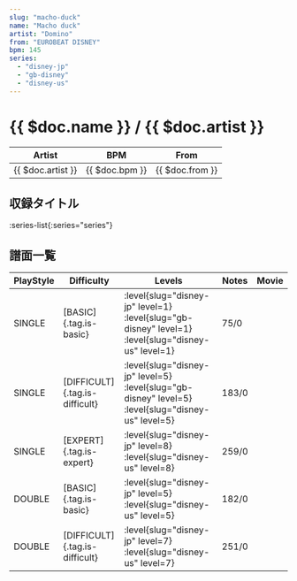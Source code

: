 ```yaml
---
slug: "macho-duck"
name: "Macho duck"
artist: "Domino"
from: "EUROBEAT DISNEY"
bpm: 145
series:
  - "disney-jp"
  - "gb-disney"
  - "disney-us"
---
```


# {{ $doc.name }} / {{ $doc.artist }}

|Artist|BPM|From|
|------|---|----|
|{{ $doc.artist }}|{{ $doc.bpm }}|{{ $doc.from }}|

## 収録タイトル

:series-list{:series="series"}

## 譜面一覧

|PlayStyle|Difficulty|Levels|Notes|Movie|
|---------|----------|------|-----|-----|
|SINGLE|[BASIC]{.tag.is-basic}|<div class="field is-grouped is-grouped-multiline">:level{slug="disney-jp" level=1} :level{slug="gb-disney" level=1} :level{slug="disney-us" level=1}</div>|75/0||
|SINGLE|[DIFFICULT]{.tag.is-difficult}|<div class="field is-grouped is-grouped-multiline">:level{slug="disney-jp" level=5} :level{slug="gb-disney" level=5} :level{slug="disney-us" level=5}</div>|183/0||
|SINGLE|[EXPERT]{.tag.is-expert}|<div class="field is-grouped is-grouped-multiline">:level{slug="disney-jp" level=8} :level{slug="disney-us" level=8}</div>|259/0||
|DOUBLE|[BASIC]{.tag.is-basic}|<div class="field is-grouped is-grouped-multiline">:level{slug="disney-jp" level=5} :level{slug="disney-us" level=5}</div>|182/0||
|DOUBLE|[DIFFICULT]{.tag.is-difficult}|<div class="field is-grouped is-grouped-multiline">:level{slug="disney-jp" level=7} :level{slug="disney-us" level=7}</div>|251/0||
